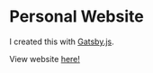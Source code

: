 # Personal Website

I created this with [Gatsby.js](https://www.gatsbyjs.org/).

View website [here!](https://theang66.github.io/)

